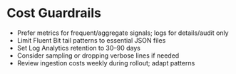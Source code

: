 # Cost Guardrails

- Prefer metrics for frequent/aggregate signals; logs for details/audit only
- Limit Fluent Bit tail patterns to essential JSON files
- Set Log Analytics retention to 30–90 days
- Consider sampling or dropping verbose lines if needed
- Review ingestion costs weekly during rollout; adapt patterns
